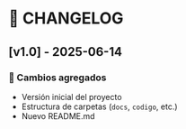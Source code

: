 # 📜 CHANGELOG

## [v1.0] - 2025-06-14
### 🔧 Cambios agregados
- Versión inicial del proyecto
- Estructura de carpetas (`docs`, `codigo`, etc.)
- Nuevo README.md
